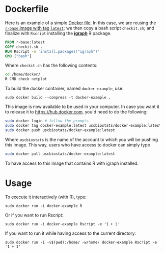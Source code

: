 # Dockerfile

Here is an example of a simple [Docker file](https://docs.docker.com/engine/reference/builder/).
In this case, we are reusing the [`r-base` image with tag `latest`](https://hub.docker.com/_/r-base);
we then copy a bash script `checkit.sh`; and finalize with `Rscript` installing
the [**igraph**](https://cran.r-project.org/package=igraph) R package.

```Dockerfile
FROM r-base:latest
COPY checkit.sh .
RUN Rscript -e 'install.packages("igraph")'
CMD ["bash"]
```

Where `checkit.sh` has the following contents:

```bash
cd /home/docker/
R CMD check netplot
```

To build the docker container, named `docker-example`, use:

```
sudo docker build --compress -t docker-example .
```

This image is now available to be used in your computer. In case you want it
to release it to https://hub.docker.com, you'd need to do the following:

```bash
sudo docker login # follow the prompts
sudo docker tag docker-example:latest uscbiostats/docker-example:latest
sudo docker push uscbiostats/docker-example:latest
```

Where `uscbiostats` is the name of the account to which you will be pushing this
image. This way, users who have access to docker can simply type

```bash
sudo docker pull uscbiostats/docker-example:latest
```

To have access to this image that contains R with igraph installed.

# Usage

To execute it interactively (with R), type:

```
sudo docker run -i docker-example R
```

Or if you want to run Rscript:

```
sudo docker run -i docker-example Rscript -e '1 + 1'
```

If you want to run it while having access to the current directory:

```
sudo docker run -i -v$(pwd):/home/ -w/home/ docker-example Rscript -e '1 + 1'
```


